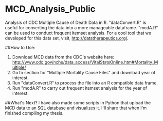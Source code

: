 # MCD_Analysis_Public
Analysis of CDC Multiple Cause of Death Data in R. "dataConvert.R" is useful for converting the data into a more manageable dataframe. "mcdA.R" can be used to conduct frequent itemset analysis. For a cool tool that we developed for this data set, visit, http://datatherapeutics.org/.

##How to Use:
1.  Download MCD data from the CDC's website here: http://www.cdc.gov/nchs/data_access/VitalStatsOnline.htm#Mortality_Multiple/
2.  Go to section for "Multiple Mortality Cause Files" and download year of interest.
3.  Run "dataConvert.R" to process the file into an R compatible data frame.
4.  Run "mcdA.R" to carry out frequent itemset analysis for the year of interest. 

##What's Next?
I have also made some scripts in Python that upload the MCD data to an SQL database and visualizes it. I'll share that when I'm finished compiling my thesis.
